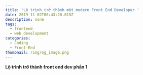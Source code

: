 ```yaml
---
title: 'Lộ trình trở thành một modern Front End Developer '
date: 2019-11-02T06:43:20.615Z
description: none
tags:
  - frontend
  - web development
categories:
  - Coding
  - Front-End
thumbnail: /img/og_image.png
---
```

**Lộ trình trở thành front end dev phần 1**
